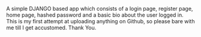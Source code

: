 A simple DJANGO based app which consists of a login page, register page, home page, hashed password and a basic bio about the user logged in. 
This is my first attempt at uploading anything on Github, so please bare with me till I get accustomed. 
Thank You.
